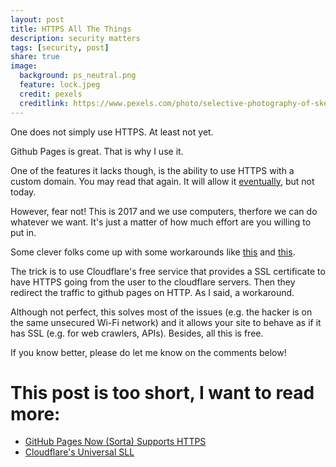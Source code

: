 ```yaml
---
layout: post
title: HTTPS All The Things
description: security matters
tags: [security, post]
share: true
image:
  background: ps_neutral.png
  feature: lock.jpeg
  credit: pexels
  creditlink: https://www.pexels.com/photo/selective-photography-of-skeleton-key-hanging-217316/
---
```


One does not simply use HTTPS.
At least not yet.

Github Pages is great.
That is why I use it.

One of the features it lacks though, is the ability to use HTTPS with a custom domain. You may read that again.
It will allow it [eventually](https://github.com/isaacs/github/issues/156), but not today.

However, fear not!
This is 2017 and we use computers, therfore we can do whatever we want. It's just a matter of how much effort are you willing to put in.

Some clever folks come up with some workarounds like [this](https://blog.keanulee.com/2014/10/11/setting-up-ssl-on-github-pages.html) and [this](https://sheharyar.me/blog/free-ssl-for-github-pages-with-custom-domains/).

The trick is to use Cloudflare's free service that provides a SSL certificate to have HTTPS going from the user to the cloudflare servers.
Then they redirect the traffic to github pages on HTTP.
As I said, a workaround.

Although not perfect, this solves most of the issues (e.g. the hacker is on the same unsecured Wi-Fi network) and it allows your site to behave as if it has SSL (e.g. for web crawlers, APIs). Besides, all this is free.

If you know better, please do let me know on the comments below!

# This post is too short, I want to read more:

 - [GitHub Pages Now (Sorta) Supports HTTPS](https://konklone.com/post/github-pages-now-sorta-supports-https-so-use-it)
 - [Cloudflare's Universal SLL](https://blog.cloudflare.com/introducing-universal-ssl/)

